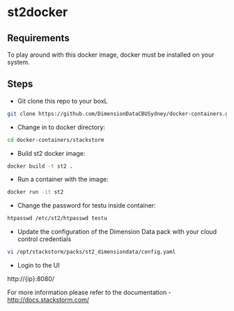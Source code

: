 # st2docker

## Requirements

To play around with this docker image, docker must be installed on your system.

## Steps

* Git clone this repo to your boxL

```bash
git clone https://github.com/DimensionDataCBUSydney/docker-containers.git
```

* Change in to docker directory:

```bash
cd docker-containers/stackstorm
```

* Build st2 docker image:

```bash
docker build -t st2 .
```

* Run a container with the image:

```bash
docker run -it st2
```

* Change the password for testu inside container:

```bash
htpasswd /etc/st2/htpasswd testu
```

* Update the configuration of the Dimension Data pack with your cloud control credentials

```bash
vi /opt/stackstorm/packs/st2_dimensiondata/config.yaml
```

* Login to the UI

http://{ip}:8080/


For more information please refer to the documentation -
http://docs.stackstorm.com/

